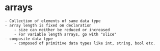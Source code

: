 arrays
======
    - Collection of elements of same data type
    - array length is fixed on declaration
        - size can neither be reduced or increased
        - For variable length arrays, go with "slice"
    - composite data type 
        - composed of primitive data types like int, string, bool etc.